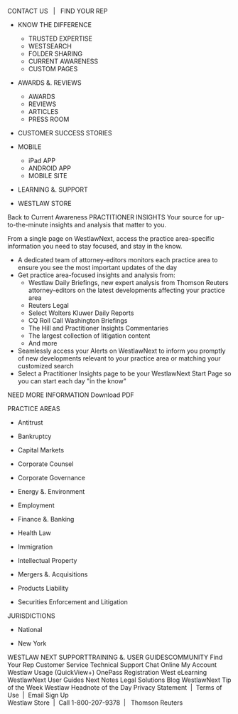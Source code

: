 CONTACT US   |   FIND YOUR REP  

*   KNOW THE DIFFERENCE  
    *   TRUSTED EXPERTISE
    *   WESTSEARCH
    *   FOLDER SHARING
    *   CURRENT AWARENESS
    *   CUSTOM PAGES
*   AWARDS &. REVIEWS
    *   AWARDS
    *   REVIEWS
    *   ARTICLES
    *   PRESS ROOM
*   CUSTOMER SUCCESS STORIES
    
*   MOBILE
    *   iPad APP
    *   ANDROID APP
    *   MOBILE SITE
*   LEARNING &. SUPPORT
    
*   WESTLAW STORE
    

Back to Current Awareness PRACTITIONER INSIGHTS Your source for up-to-the-minute insights and analysis that matter to you.

From a single page on WestlawNext, access the practice area-specific information you need to stay focused, and stay in the know.

*   A dedicated team of attorney-editors monitors each practice area to ensure you see the most important updates of the day
*   Get practice area-focused insights and analysis from:
    *   Westlaw Daily Briefings, new expert analysis from Thomson Reuters attorney-editors on the latest developments affecting your practice area
    *   Reuters Legal
    *   Select Wolters Kluwer Daily Reports
    *   CQ Roll Call Washington Briefings
    *   The Hill and Practitioner Insights Commentaries
    *   The largest collection of litigation content
    *   And more
*   Seamlessly access your Alerts on WestlawNext to inform you promptly of new developments relevant to your practice area or matching your customized search
*   Select a Practitioner Insights page to be your WestlawNext Start Page so you can start each day "in the know"

NEED MORE INFORMATION Download PDF

PRACTICE AREAS

*   Antitrust
*   Bankruptcy
*   Capital Markets
*   Corporate Counsel
*   Corporate Governance
*   Energy &. Environment
*   Employment

*   Finance &. Banking
*   Health Law
*   Immigration
*   Intellectual Property
*   Mergers &. Acquisitions
*   Products Liability
*   Securities Enforcement and Litigation

  

JURISDICTIONS

*   National

*   New York

WESTLAW NEXT SUPPORTTRAINING &. USER GUIDESCOMMUNITY Find Your Rep Customer Service Technical Support Chat Online My Account Westlaw Usage (QuickView+) OnePass Registration West eLearning WestlawNext User Guides Next Notes Legal Solutions Blog WestlawNext Tip of the Week Westlaw Headnote of the Day Privacy Statement  |  Terms of Use  |  Email Sign Up  
Westlaw Store  |  Call 1-800-207-9378  |   Thomson Reuters